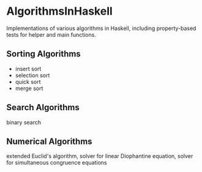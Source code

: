 # AlgorithmsInHaskell
Implementations of various algorithms in Haskell,
including property-based tests for helper and main functions.

## Sorting Algorithms
* insert sort 
* selection sort 
* quick sort 
* merge sort

## Search Algorithms
binary search

## Numerical Algorithms
extended Euclid's algorithm, solver for linear Diophantine equation, solver for simultaneous congruence equations

